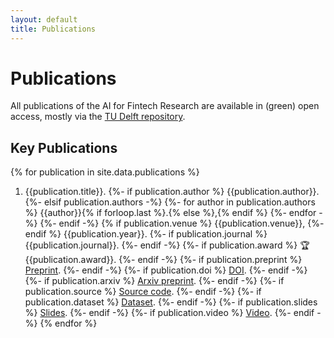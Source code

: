 ```yaml
---
layout: default
title: Publications
---
```


# Publications

All publications of the AI for Fintech Research are available in (green) open access, mostly via the [TU Delft repository][pure].

[pure]: https://research.tudelft.nl/en/searchAll/index/?search=ai4fintech

## Key Publications

{% for publication in site.data.publications %}

1. {{publication.title}}.
  {%- if publication.author %}
  {{publication.author}}.
  {%- elsif  publication.authors -%}
    {%- for author in publication.authors %}
      {{author}}{% if forloop.last %}.{% else %},{% endif %}
    {%- endfor -%}
  {%- endif -%}
  {% if publication.venue %}
    {{publication.venue}},
  {%- endif %}
    {{publication.year}}.
  {%- if publication.journal %}
    {{publication.journal}}.
  {%- endif -%}
  {%- if publication.award %}
    🏆 {{publication.award}}.
  {%- endif -%}
  {%- if publication.preprint %}
    [Preprint]({{publication.preprint}}).
  {%- endif -%}
  {%- if publication.doi %}
    [DOI](https://doi.org/{{publication.doi}}).
  {%- endif -%}
  {%- if publication.arxiv %}
    [Arxiv preprint]({{publication.arxiv}}).
  {%- endif -%}
  {%- if publication.source %}
    [Source code]({{publication.source}}).
  {%- endif -%}
  {%- if publication.dataset %}
    [Dataset]({{publication.dataset}}).
  {%- endif -%}
  {%- if publication.slides %}
    [Slides]({{publication.slides}}).
  {%- endif -%}
  {%- if publication.video %}
    [Video]({{publication.video}}).
  {%- endif -%}
{% endfor %}



<!--
## Publication List

<div id="publicationlist"></div>

<script language="javascript">

  var purexml_SERG = "https://purexml.ewi.tudelft.nl/convert/tu/research-id/ai4fintech";
  var page_nr = location.search;

  var xhttp = new XMLHttpRequest();
  xhttp.onreadystatechange = function() {
    if (this.readyState == 4 && this.status == 200) {
      document.getElementById("publicationlist").innerHTML = this.responseText;
    }
  };
  xhttp.open("GET", purexml_SERG + page_nr, true);
  xhttp.send();
</script>

-->
